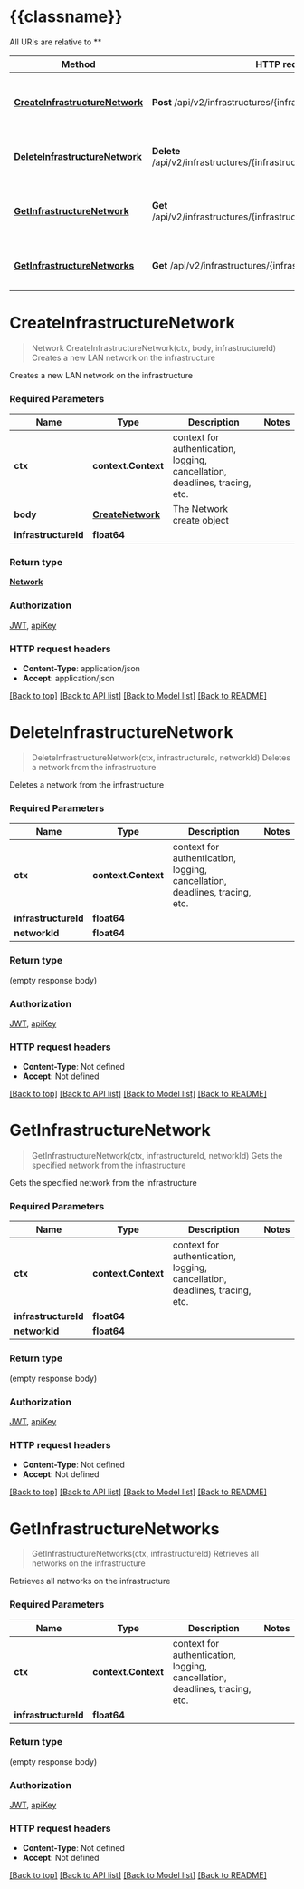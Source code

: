 # {{classname}}

All URIs are relative to **

Method | HTTP request | Description
------------- | ------------- | -------------
[**CreateInfrastructureNetwork**](NetworkApi.md#CreateInfrastructureNetwork) | **Post** /api/v2/infrastructures/{infrastructureId}/networks | Creates a new LAN network on the infrastructure
[**DeleteInfrastructureNetwork**](NetworkApi.md#DeleteInfrastructureNetwork) | **Delete** /api/v2/infrastructures/{infrastructureId}/networks/{networkId} | Deletes a network from the infrastructure
[**GetInfrastructureNetwork**](NetworkApi.md#GetInfrastructureNetwork) | **Get** /api/v2/infrastructures/{infrastructureId}/networks/{networkId} | Gets the specified network from the infrastructure
[**GetInfrastructureNetworks**](NetworkApi.md#GetInfrastructureNetworks) | **Get** /api/v2/infrastructures/{infrastructureId}/networks | Retrieves all networks on the infrastructure

# **CreateInfrastructureNetwork**
> Network CreateInfrastructureNetwork(ctx, body, infrastructureId)
Creates a new LAN network on the infrastructure

Creates a new LAN network on the infrastructure

### Required Parameters

Name | Type | Description  | Notes
------------- | ------------- | ------------- | -------------
 **ctx** | **context.Context** | context for authentication, logging, cancellation, deadlines, tracing, etc.
  **body** | [**CreateNetwork**](CreateNetwork.md)| The Network create object | 
  **infrastructureId** | **float64**|  | 

### Return type

[**Network**](Network.md)

### Authorization

[JWT](../README.md#JWT), [apiKey](../README.md#apiKey)

### HTTP request headers

 - **Content-Type**: application/json
 - **Accept**: application/json

[[Back to top]](#) [[Back to API list]](../README.md#documentation-for-api-endpoints) [[Back to Model list]](../README.md#documentation-for-models) [[Back to README]](../README.md)

# **DeleteInfrastructureNetwork**
> DeleteInfrastructureNetwork(ctx, infrastructureId, networkId)
Deletes a network from the infrastructure

Deletes a network from the infrastructure

### Required Parameters

Name | Type | Description  | Notes
------------- | ------------- | ------------- | -------------
 **ctx** | **context.Context** | context for authentication, logging, cancellation, deadlines, tracing, etc.
  **infrastructureId** | **float64**|  | 
  **networkId** | **float64**|  | 

### Return type

 (empty response body)

### Authorization

[JWT](../README.md#JWT), [apiKey](../README.md#apiKey)

### HTTP request headers

 - **Content-Type**: Not defined
 - **Accept**: Not defined

[[Back to top]](#) [[Back to API list]](../README.md#documentation-for-api-endpoints) [[Back to Model list]](../README.md#documentation-for-models) [[Back to README]](../README.md)

# **GetInfrastructureNetwork**
> GetInfrastructureNetwork(ctx, infrastructureId, networkId)
Gets the specified network from the infrastructure

Gets the specified network from the infrastructure

### Required Parameters

Name | Type | Description  | Notes
------------- | ------------- | ------------- | -------------
 **ctx** | **context.Context** | context for authentication, logging, cancellation, deadlines, tracing, etc.
  **infrastructureId** | **float64**|  | 
  **networkId** | **float64**|  | 

### Return type

 (empty response body)

### Authorization

[JWT](../README.md#JWT), [apiKey](../README.md#apiKey)

### HTTP request headers

 - **Content-Type**: Not defined
 - **Accept**: Not defined

[[Back to top]](#) [[Back to API list]](../README.md#documentation-for-api-endpoints) [[Back to Model list]](../README.md#documentation-for-models) [[Back to README]](../README.md)

# **GetInfrastructureNetworks**
> GetInfrastructureNetworks(ctx, infrastructureId)
Retrieves all networks on the infrastructure

Retrieves all networks on the infrastructure

### Required Parameters

Name | Type | Description  | Notes
------------- | ------------- | ------------- | -------------
 **ctx** | **context.Context** | context for authentication, logging, cancellation, deadlines, tracing, etc.
  **infrastructureId** | **float64**|  | 

### Return type

 (empty response body)

### Authorization

[JWT](../README.md#JWT), [apiKey](../README.md#apiKey)

### HTTP request headers

 - **Content-Type**: Not defined
 - **Accept**: Not defined

[[Back to top]](#) [[Back to API list]](../README.md#documentation-for-api-endpoints) [[Back to Model list]](../README.md#documentation-for-models) [[Back to README]](../README.md)

